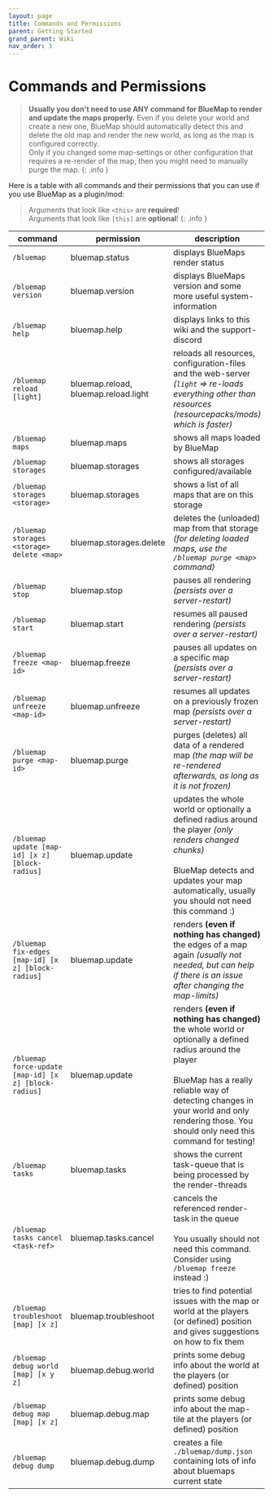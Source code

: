 ```yaml
---
layout: page
title: Commands and Permissions
parent: Getting Started
grand_parent: Wiki
nav_order: 3
---
```


# Commands and Permissions

> **Usually you don't need to use ANY command for BlueMap to render and update the maps properly.**
> Even if you delete your world and create a new one, BlueMap should automatically detect this and delete the old map
> and render the new world, as long as the map is configured correctly.  
> Only if you changed some map-settings or other configuration that requires a re-render of the map, then you might need
> to manually purge the map.
{: .info }

Here is a table with all commands and their permissions that you can use if you use BlueMap as a plugin/mod:

> Arguments that look like `<this>` are **required**!  
> Arguments that look like `[this]` are **optional**!
{: .info }

| command                                               | permission                           | description                                                                                                                                                                                                                                                     |
|-------------------------------------------------------|--------------------------------------|-----------------------------------------------------------------------------------------------------------------------------------------------------------------------------------------------------------------------------------------------------------------|
| `/bluemap`                                            | bluemap.status                       | displays BlueMaps render status                                                                                                                                                                                                                                 |
| `/bluemap version`                                    | bluemap.version                      | displays BlueMaps version and some more useful system-information                                                                                                                                                                                               |
| `/bluemap help`                                       | bluemap.help                         | displays links to this wiki and the support-discord                                                                                                                                                                                                             |
| `/bluemap reload [light]`                             | bluemap.reload, bluemap.reload.light | reloads all resources, configuration-files and the web-server *(`light` => re-loads everything other than resources (resourcepacks/mods) which is faster)*                                                                                                      |
| `/bluemap maps`                                       | bluemap.maps                         | shows all maps loaded by BlueMap                                                                                                                                                                                                                                |
| `/bluemap storages`                                   | bluemap.storages                     | shows all storages configured/available                                                                                                                                                                                                                         |
| `/bluemap storages <storage>`                         | bluemap.storages                     | shows a list of all maps that are on this storage                                                                                                                                                                                                               |
| `/bluemap storages <storage> delete <map>`            | bluemap.storages.delete              | deletes the (unloaded) map from that storage *(for deleting loaded maps, use the `/bluemap purge <map>` command)*                                                                                                                                               |
| `/bluemap stop`                                       | bluemap.stop                         | pauses all rendering *(persists over a server-restart)*                                                                                                                                                                                                         |
| `/bluemap start`                                      | bluemap.start                        | resumes all paused rendering *(persists over a server-restart)*                                                                                                                                                                                                 |
| `/bluemap freeze <map-id>`                            | bluemap.freeze                       | pauses all updates on a specific map *(persists over a server-restart)*                                                                                                                                                                                         |
| `/bluemap unfreeze <map-id>`                          | bluemap.unfreeze                     | resumes all updates on a previously frozen map *(persists over a server-restart)*                                                                                                                                                                               |
| `/bluemap purge <map-id>`                             | bluemap.purge                        | purges (deletes) all data of a rendered map *(the map will be re-rendered afterwards, as long as it is not frozen)*                                                                                                                                             |
| `/bluemap update [map-id] [x z] [block-radius]`       | bluemap.update                       | updates the whole world or optionally a defined radius around the player *(only renders changed chunks)*<br><br>BlueMap detects and updates your map automatically, usually you should not need this command :)                                                 |
| `/bluemap fix-edges [map-id] [x z] [block-radius]`    | bluemap.update                       | renders **(even if nothing has changed)** the edges of a map again *(usually not needed, but can help if there is an issue after changing the map-limits)*                                                                                                      |
| `/bluemap force-update [map-id] [x z] [block-radius]` | bluemap.update                       | renders **(even if nothing has changed)** the whole world or optionally a defined radius around the player<br><br>BlueMap has a really reliable way of detecting changes in your world and only rendering those. You should only need this command for testing! |
| `/bluemap tasks`                                      | bluemap.tasks                        | shows the current task-queue that is being processed by the render-threads                                                                                                                                                                                      |
| `/bluemap tasks cancel <task-ref>`                    | bluemap.tasks.cancel                 | cancels the referenced render-task in the queue<br><br>You usually should not need this command. Consider using `/bluemap freeze` instead :)                                                                                                                    |
| `/bluemap troubleshoot [map] [x z]`                   | bluemap.troubleshoot                 | tries to find potential issues with the map or world at the players (or defined) position and gives suggestions on how to fix them                                                                                                                              |
| `/bluemap debug world [map] [x y z]`                  | bluemap.debug.world                  | prints some debug info about the world at the players (or defined) position                                                                                                                                                                                     |
| `/bluemap debug map [map] [x z]`                      | bluemap.debug.map                    | prints some debug info about the map-tile at the players (or defined) position                                                                                                                                                                                  |
| `/bluemap debug dump`                                 | bluemap.debug.dump                   | creates a file `./bluemap/dump.json` containing lots of info about bluemaps current state                                                                                                                                                                       |
